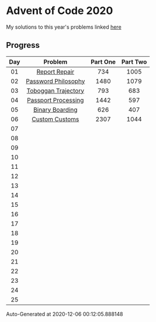# Advent of Code 2020

My solutions to this year's problems linked [here](https://adventofcode.com/2020)

## Progress

Day | Problem                                                         | Part One | Part Two | 
:-: | :-------------------------------------------------------------: | :------: | :------: | 
01  | [Report Repair](https://adventofcode.com/2020/day/1)            | 734      | 1005     | 
02  | [Password Philosophy](https://adventofcode.com/2020/day/2)      | 1480     | 1079     | 
03  | [Toboggan Trajectory](https://adventofcode.com/2020/day/3)      | 793      | 683      | 
04  | [Passport Processing](https://adventofcode.com/2020/day/4)      | 1442     | 597      | 
05  | [Binary Boarding](https://adventofcode.com/2020/day/5)          | 626      | 407      | 
06  | [Custom Customs](https://adventofcode.com/2020/day/6)           | 2307     | 1044     | 
07  | [](https://adventofcode.com/2020/day/7)                         |          |          | 
08  | [](https://adventofcode.com/2020/day/8)                         |          |          | 
09  | [](https://adventofcode.com/2020/day/9)                         |          |          | 
10  | [](https://adventofcode.com/2020/day/10)                        |          |          | 
11  | [](https://adventofcode.com/2020/day/11)                        |          |          | 
12  | [](https://adventofcode.com/2020/day/12)                        |          |          | 
13  | [](https://adventofcode.com/2020/day/13)                        |          |          | 
14  | [](https://adventofcode.com/2020/day/14)                        |          |          | 
15  | [](https://adventofcode.com/2020/day/15)                        |          |          | 
16  | [](https://adventofcode.com/2020/day/16)                        |          |          | 
17  | [](https://adventofcode.com/2020/day/17)                        |          |          | 
18  | [](https://adventofcode.com/2020/day/18)                        |          |          | 
19  | [](https://adventofcode.com/2020/day/19)                        |          |          | 
20  | [](https://adventofcode.com/2020/day/20)                        |          |          | 
21  | [](https://adventofcode.com/2020/day/21)                        |          |          | 
22  | [](https://adventofcode.com/2020/day/22)                        |          |          | 
23  | [](https://adventofcode.com/2020/day/23)                        |          |          | 
24  | [](https://adventofcode.com/2020/day/24)                        |          |          | 
25  | [](https://adventofcode.com/2020/day/25)                        |          |          | 


Auto-Generated at 2020-12-06 00:12:05.888148